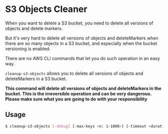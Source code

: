 # S3 Objects Cleaner

When you want to delete a S3 bucket, you need to delete all versions of objects and delete markers.

But it's very hard to delete all versions of objects and deleteMarkers
when there are so many objects in a S3 bucket, and especially when the bucket versioning is enabled.

There are no AWS CLI commands that let you do such operation in an easy way.

`cleanup-s3-objects` allows you to delete all versions of objects and deleteMarkers in a S3 bucket.  

**This command will delete all versions of objects and deleteMarkers in the bucket.
This is the irreversible operation and can be very dangerous. Please make sure what you are going to do with your responsibility**

## Usage

```bash
$ cleanup-s3-objects [-debug] [-max-keys <n: 1-1000>] [-timeout <duration>] <bucket>
```
